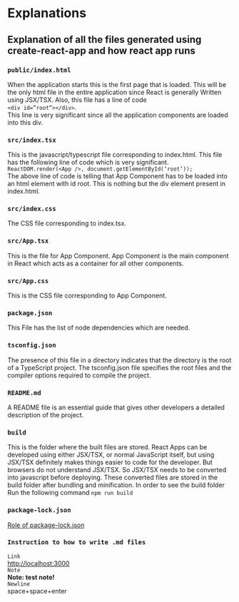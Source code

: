 # Explanations
## Explanation of all the files generated using create-react-app and how react app runs
### `public/index.html`
When the application starts this is the first page that is loaded. This will be the only html file in the entire application since React is generally Written using JSX/TSX. Also, this file has a line of code   
`<div id=”root”></div>`.  
This line is very significant since all the application components are loaded into this div.
### `src/index.tsx`
This is the javascript/typescript file corresponding to index.html. This file has the following line of code which is very significant.   
`ReactDOM.render(<App />, document.getElementById(‘root’));`  
The above line of code is telling that App Component has to be loaded into an html element with id root. This is nothing but the div element present in index.html.

### `src/index.css`
The CSS file corresponding to index.tsx.

### `src/App.tsx`
This is the file for App Component. App Component is the main component in React which acts as a container for all other components.

### `src/App.css`
This is the CSS file corresponding to App Component.

### `package.json`
This File has the list of node dependencies which are needed.
### `tsconfig.json`
The presence of this file in a directory indicates that the directory is the root of a TypeScript project. The tsconfig.json file specifies the root files and the compiler options required to compile the project.

### `README.md`
A README file is an essential guide that gives other developers a detailed description of the project.

### `build`
This is the folder where the built files are stored. React Apps can be developed using either JSX/TSX, or normal JavaScript itself, but using JSX/TSX definitely makes things easier to code for the developer. But browsers do not understand JSX/TSX. So JSX/TSX needs to be converted into javascript before deploying. These converted files are stored in the build folder after bundling and minification. In order to see the build folder Run the following command `npm run build`
       
### `package-lock.json`
 [Role of package-lock.json](https://stackoverflow.com/questions/44297803/what-is-the-role-of-the-package-lock-json)
### `Instruction to how to write .md files`
`Link`  
[http://localhost:3000](http://localhost:3000)  
`Note`  
**Note: test note!**  
`Newline`  
space+space+enter